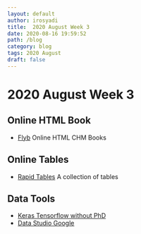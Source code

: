 ```yaml
---
layout: default
author: irosyadi
title:  2020 August Week 3
date: 2020-08-16 19:59:52
path: /blog
category: blog
tags: 2020 August
draft: false
---
```


# 2020 August Week 3

## Online HTML Book
- [Flyb](https://flylib.com/) Online HTML CHM Books

## Online Tables
- [Rapid Tables](https://www.rapidtables.com/) A collection of tables

## Data Tools
- [Keras Tensorflow without PhD](https://codelabs.developers.google.com/codelabs/cloud-tensorflow-mnist/#0)
- [Data Studio Google](https://datastudio.google.com/navigation/reporting)